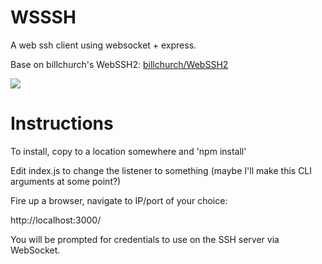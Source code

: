 # WSSSH
A web ssh client using websocket + express.

Base on billchurch's WebSSH2: [billchurch/WebSSH2](https://github.com/billchurch/WebSSH2)

![](http://ww1.sinaimg.cn/large/7eb49035jw1f7074e83gsj211y0jl780.jpg)

# Instructions
To install, copy to a location somewhere and 'npm install'

Edit index.js to change the listener to something (maybe I'll make this CLI arguments at some point?)

Fire up a browser, navigate to IP/port of your choice:

http://localhost:3000/

You will be prompted for credentials to use on the SSH server via WebSocket.

